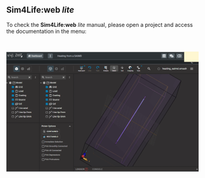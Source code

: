 ## **Sim4Life:web** *lite*

To check the **Sim4Life:web** *lite* manual, please open a project and access the documentation in the menu:

<br>
<p align="center">
  <img src="assets/s4l-docs.gif">
</p>

